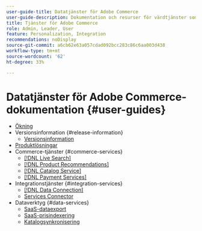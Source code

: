 ```yaml
---
user-guide-title: Datatjänster för Adobe Commerce
user-guide-description: Dokumentation och resurser för värdtjänster som ger utökade möjligheter i Adobe Commerce och Magento Open Source.
title: Tjänster för Adobe Commerce
role: Admin, Leader, User
feature: Personalization, Integration
recommendations: noDisplay
source-git-commit: a6cb62e63a057cdad092bcc283c86c6aa003d438
workflow-type: tm+mt
source-wordcount: '62'
ht-degree: 33%

---
```


# Datatjänster för Adobe Commerce-dokumentation {#user-guides}

- [Ökning](home.md)
- Versionsinformation {#release-information}
   - [Versionsinformation](/help/landing/release-notes-all.md)
- [Produktlösningar](product-solutions.md)
- Commerce-tjänster {#commerce-services}
   - [[!DNL Live Search]](https://experienceleague.adobe.com/docs/commerce/live-search/overview.html)
   - [[!DNL Product Recommendations]](https://experienceleague.adobe.com/docs/commerce/product-recommendations/guide-overview.html)
   - [[!DNL Catalog Service]](https://experienceleague.adobe.com/docs/commerce/catalog-service/guide-overview.html)
   - [[!DNL Payment Services]](https://experienceleague.adobe.com/docs/commerce/payment-services/guide-overview.html)
- Integrationstjänster {#integration-services}
   - [[!DNL Data Connection]](https://experienceleague.adobe.com/docs/commerce/data-connection/overview.html)
   - [Services Connector](/help/landing/saas.md)
- Dataverktyg {#data-services}
   - [SaaS-dataexport](https://experienceleague.adobe.com/docs/commerce/saas-data-export/overview.html)
   - [SaaS-prisindexering](https://experienceleague.adobe.com/docs/commerce/price-indexer/price-indexing.html)
   - [Katalogsynkronisering](/help/landing/catalog-sync.md)






